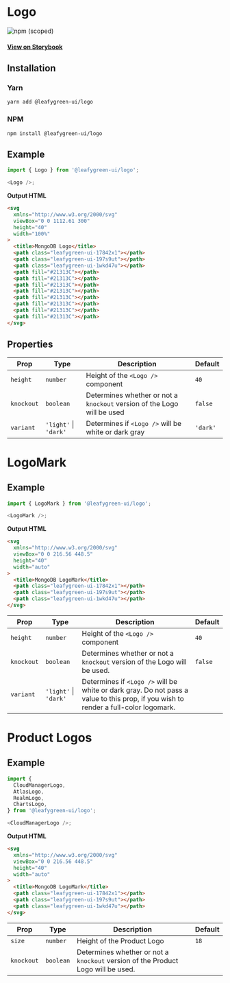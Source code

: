 # Logo

![npm (scoped)](https://img.shields.io/npm/v/@leafygreen-ui/logo.svg)

#### [View on Storybook](https://mongodb.github.io/leafygreen-ui/?path=/story/logo--logo)

## Installation

### Yarn

```shell
yarn add @leafygreen-ui/logo
```

### NPM

```shell
npm install @leafygreen-ui/logo
```

## Example

```js
import { Logo } from '@leafygreen-ui/logo';

<Logo />;
```

**Output HTML**

```html
<svg
  xmlns="http://www.w3.org/2000/svg"
  viewBox="0 0 1112.61 300"
  height="40"
  width="100%"
>
  <title>MongoDB Logo</title>
  <path class="leafygreen-ui-17842x1"></path>
  <path class="leafygreen-ui-197s9ut"></path>
  <path class="leafygreen-ui-1wkd47u"></path>
  <path fill="#21313C"></path>
  <path fill="#21313C"></path>
  <path fill="#21313C"></path>
  <path fill="#21313C"></path>
  <path fill="#21313C"></path>
  <path fill="#21313C"></path>
  <path fill="#21313C"></path>
  <path fill="#21313C"></path>
</svg>
```

## Properties

| Prop       | Type                  | Description                                                             | Default  |
| ---------- | --------------------- | ----------------------------------------------------------------------- | -------- |
| `height`   | `number`              | Height of the `<Logo />` component                                      | `40`     |
| `knockout` | `boolean`             | Determines whether or not a `knockout` version of the Logo will be used | `false`  |
| `variant`  | `'light'` \| `'dark'` | Determines if `<Logo />` will be white or dark gray                     | `'dark'` |

# LogoMark

## Example

```js
import { LogoMark } from '@leafygreen-ui/logo';

<LogoMark />;
```

**Output HTML**

```html
<svg
  xmlns="http://www.w3.org/2000/svg"
  viewBox="0 0 216.56 448.5"
  height="40"
  width="auto"
>
  <title>MongoDB LogoMark</title>
  <path class="leafygreen-ui-17842x1"></path>
  <path class="leafygreen-ui-197s9ut"></path>
  <path class="leafygreen-ui-1wkd47u"></path>
</svg>
```

| Prop       | Type                  | Description                                                                                                                         | Default |
| ---------- | --------------------- | ----------------------------------------------------------------------------------------------------------------------------------- | ------- |
| `height`   | `number`              | Height of the `<Logo />` component                                                                                                  | `40`    |
| `knockout` | `boolean`             | Determines whether or not a `knockout` version of the Logo will be used.                                                            | `false` |
| `variant`  | `'light'` \| `'dark'` | Determines if `<Logo />` will be white or dark gray. Do not pass a value to this prop, if you wish to render a full-color logomark. |         |

# Product Logos

## Example

```js
import {
  CloudManagerLogo,
  AtlasLogo,
  RealmLogo,
  ChartsLogo,
} from '@leafygreen-ui/logo';

<CloudManagerLogo />;
```

**Output HTML**

```html
<svg
  xmlns="http://www.w3.org/2000/svg"
  viewBox="0 0 216.56 448.5"
  height="40"
  width="auto"
>
  <title>MongoDB LogoMark</title>
  <path class="leafygreen-ui-17842x1"></path>
  <path class="leafygreen-ui-197s9ut"></path>
  <path class="leafygreen-ui-1wkd47u"></path>
</svg>
```

| Prop       | Type      | Description                                                                      | Default |
| ---------- | --------- | -------------------------------------------------------------------------------- | ------- |
| `size`     | `number`  | Height of the Product Logo                                                       | `18`    |
| `knockout` | `boolean` | Determines whether or not a `knockout` version of the Product Logo will be used. |
